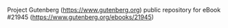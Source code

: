 Project Gutenberg (https://www.gutenberg.org) public repository for eBook #21945 (https://www.gutenberg.org/ebooks/21945)
